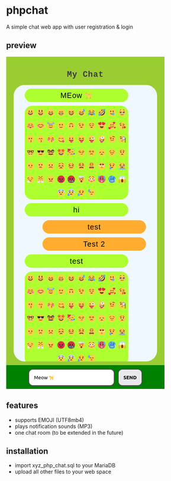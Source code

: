# phpchat
A simple chat web app with user registration &amp; login

## preview
<img src="https://raw.githubusercontent.com/peteee/phpchat/main/screenshots/Screen Shot 2023-04-10 at 11.43.51.png">

## features
- supports EMOJI (UTF8mb4)
- plays notification sounds (MP3)
- one chat room (to be extended in the future)

## installation
- import xyz_php_chat.sql to your MariaDB
- upload all other files to your web space